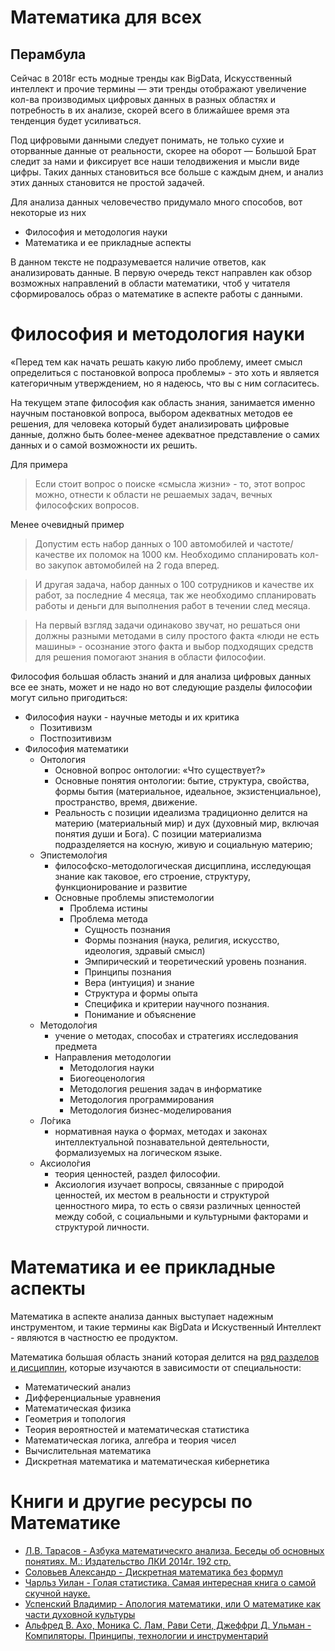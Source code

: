 Математика для всех
============================

Перамбула
----------

Сейчас в 2018г есть модные тренды как BigData, Искусственный интеллект и прочие термины — эти тренды отображают увеличение кол-ва производимых цифровых данных в разных областях и потребность в их анализе, скорей всего в ближайшее время эта тенденция будет усиливаться.

Под цифровыми данными следует понимать, не только сухие и оторванные данные от реальности, скорее на оборот — Большой Брат следит за нами и фиксирует все наши телодвижения и мысли виде цифры. Таких данных становиться все больше с каждым днем, и  анализ этих данных становится не простой задачей.

Для анализа данных человечество придумало много способов, вот некоторые из них

* Философия и методология науки
* Математика и ее прикладные аспекты

В данном тексте не подразумевается наличие ответов, как анализировать данные. В первую очередь текст направлен как обзор возможных направлений в области математики, чтоб у читателя сформировалось образ о математике в аспекте работы с данными.

Философия и методология науки
=============================

«Перед тем как начать решать какую либо проблему, имеет смысл определиться с постановкой вопроса проблемы» - это хоть и является категоричным утверждением, но я надеюсь, что вы с ним согласитесь.

На текущем этапе философия как область знания, занимается именно научным постановкой вопроса, выбором адекватных методов ее решения, для человека который будет анализировать цифровые данные, должно быть более-менее  адекватное представление о самих данных и о самой возможности их решить.

Для примера
> Если стоит вопрос о поиске «смысла жизни» - то, этот вопрос можно, отнести к области не решаемых задач, вечных философских вопросов.

Менее очевидный пример

> Допустим есть набор данных о 100 автомобилей и частоте/качестве их поломок на 1000 км. Необходимо спланировать кол-во закупок автомобилей на 2 года вперед.

> И другая задача, набор данных о 100 сотрудников и качестве их работ, за последние 4 месяца, так же необходимо спланировать работы и деньги для выполнения работ в течении след месяца.

> На первый взгляд задачи одинаково звучат, но решаться они должны разными методами в силу простого факта «люди не есть машины» - осознание этого факта и выбор подходящих средств для решения помогают знания в области философии.

Философия большая область знаний и для анализа цифровых данных все ее знать, может и не надо но вот следующие разделы философии могут сильно пригодиться:

* Философия науки - научные методы и их критика
  * Позитивизм
  * Постпозитивизм
* Философия математики
  * Онтология
    * Основной вопрос онтологии: «Что существует?»
    * Основные понятия онтологии: бытие, структура, свойства, формы бытия (материальное, идеальное, экзистенциальное), пространство, время, движение.
    * Реальность с позиции идеализма традиционно делится на материю (материальный мир) и дух (духовный мир, включая понятия души и Бога). С позиции материализма подразделяется на косную, живую и социальную материю;
  * Эпистемоло́гия
    * философско-методологическая дисциплина, исследующая знание как таковое, его строение, структуру, функционирование и развитие
    * Основные проблемы эпистемологии
      * Проблема истины
      * Проблема метода
        * Сущность познания
        * Формы познания (наука, религия, искусство, идеология, здравый смысл)
        * Эмпирический и теоретический уровень познания.
        * Принципы познания
        * Вера (интуиция) и знание
        * Структура и формы опыта
        * Специфика и критерии научного познания.
        * Понимание и объяснение
  * Методоло́гия
    * учение о методах, способах и стратегиях исследования предмета
    * Направления методологии
      * Методология науки
      * Биогеоценология
      * Методология решения задач в информатике
      * Методология программирования
      * Методология бизнес-моделирования
  * Ло́гика
    * нормативная наука о формах, методах и законах интеллектуальной познавательной деятельности, формализуемых на логическом языке.
  * Аксиоло́гия
    * теория ценностей, раздел философии.
    * Аксиология изучает вопросы, связанные с природой ценностей, их местом в реальности и структурой ценностного мира, то есть о связи различных ценностей между собой, с социальными и культурными факторами и структурой личности.
    
Математика и ее прикладные аспекты
==================================

Математика в аспекте анализа данных выступает надежным инструментом, и такие термины как BigData и Искуственный Интеллект - являются в частностю ее продуктом.

Математика большая область знаний которая делится на [ряд разделов и дисциплин](https://ru.wikipedia.org/wiki/%D0%A0%D0%B0%D0%B7%D0%B4%D0%B5%D0%BB%D1%8B_%D0%BC%D0%B0%D1%82%D0%B5%D0%BC%D0%B0%D1%82%D0%B8%D0%BA%D0%B8), которые изучаются в зависимости от специальности:

* Математический анализ
* Дифференциальные уравнения
* Математическая физика
* Геометрия и топология
* Теория вероятностей и математическая статистика
* Математическая логика, алгебра и теория чисел
* Вычислительная математика
* Дискретная математика и математическая кибернетика

Книги и другие ресурсы по Математике
====================================

* [Л.В. Тарасов - Азбука математическго анализа. Беседы об основных понятиях. М.: Издательство ЛКИ 2014г. 192 стр.](https://www.ozon.ru/context/detail/id/23875952/)
* [Соловьев Александр - Дискретная математика без формул](https://www.e-reading.club/book.php?book=53506)
* [Чарльз Уилан - Голая статистика. Самая интересная книга о самой скучной науке.](https://www.mann-ivanov-ferber.ru/books/golaya-statistika/)
* [Успенский Владимир - Апология математики, или О математике как части духовной культуры](https://www.e-reading.club/book.php?book=139433)
* [Альфред В. Ахо, Моника С. Лам, Рави Сети, Джеффри Д. Ульман - Компиляторы. Принципы, технологии и инструментарий](https://www.ozon.ru/context/detail/id/3829076/)

